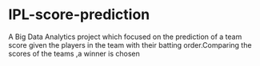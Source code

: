 # IPL-score-prediction
A Big Data Analytics project which focused on the prediction of a team score given the players in the team with their batting order.Comparing the scores of the teams ,a winner is  chosen
